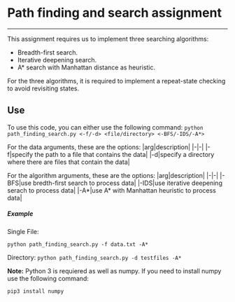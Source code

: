 # Path finding and search assignment

---

This assignment requires us to implement three searching algorithms:

- Breadth-first search.
- Iterative deepening search.
- A\* search with Manhattan distance as heuristic.

For the three algorithms, it is required to implement a repeat-state checking to avoid revisiting states.

## Use

To use this code, you can either use the following command:
`python path_finding_search.py <-f/-d> <file/directory> <-BFS/-IDS/-A*>`

For the data arguments, these are the options:
|arg|description|
|-|-|
|-f|specify the path to a file that contains the data|
|-d|specify a directory where there are files that contain the data|

For the algorithm arguments, these are the options:
|arg|description|
|-|-|
|-BFS|use bredth-first search to process data|
|-IDS|use iterative deepening serach to process data|
|-A\*|use A\* with Manhattan heuristic to process data|

##### Example

Single File:

`python path_finding_search.py -f data.txt -A*`

Directory:
`python path_finding_search.py -d testfiles -A*`

**Note:** Python 3 is requiered as well as numpy. If you need to install numpy use the following command:

`pip3 install numpy`

